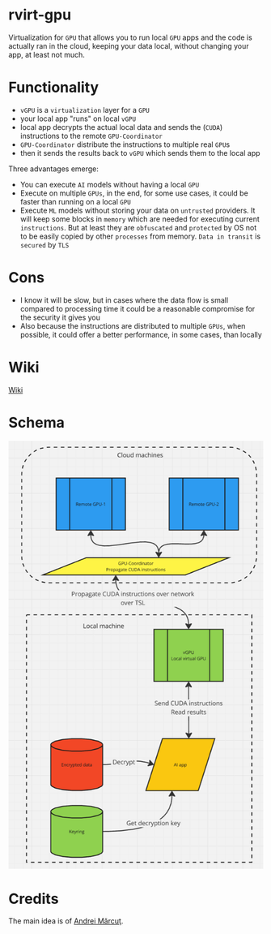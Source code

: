 # rvirt-gpu

Virtualization for `GPU` that allows you to run local `GPU` apps and the code is actually ran in the cloud, keeping your data local, without changing your app, at least not much.

# Functionality

- `vGPU` is a `virtualization` layer for a `GPU`
- your local app "runs" on local `vGPU`
- local app decrypts the actual local data and sends the (`CUDA`) instructions to the remote `GPU-Coordinator`
- `GPU-Coordinator` distribute the instructions to multiple real `GPU`s
- then it sends the results back to `vGPU` which sends them to the local app

Three advantages emerge:

- You can execute `AI` models without having a local `GPU`
- Execute on multiple `GPUs`, in the end, for some use cases, it could be faster than running on a local `GPU`
- Execute `ML` models without storing your data on `untrusted` providers. It will keep some blocks in `memory` which are needed for executing current `instructions`. But at least they are `obfuscated` and `protected` by OS not to be easily copied by other `processes` from memory. `Data in transit` is `secured` by `TLS`

# Cons

- I know it will be slow, but in cases where the data flow is small compared to processing time it could be a reasonable compromise for the security it gives you
- Also because the instructions are distributed to multiple `GPUs`, when possible, it could offer a better performance, in some cases, than locally


# Wiki

[Wiki](https://github.com/radumarias/rgpu/wiki)

# Schema

[![schema](website/resources/schema2.png)](website/resources/schema2.png)

# Credits

The main idea is of [Andrei Mărcuţ](https://github.com/andreimarcut).
